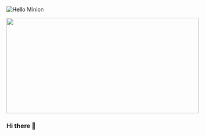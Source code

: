 ![Hello Minion](https://media.giphy.com/media/fTI9mBoWLef8k/giphy.gif)

<img src="https://media.giphy.com/media/fTI9mBoWLef8k/giphy.gif" width="100%" height="250"/>

### Hi there 👋

<!--
**reesekunz/reesekunz** is a ✨ _special_ ✨ repository because its `README.md` (this file) appears on your GitHub profile.

Here are some ideas to get you started:

- 🔭 I’m currently working on ...
- 🌱 I’m currently learning ...
- 👯 I’m looking to collaborate on ...
- 🤔 I’m looking for help with ...
- 💬 Ask me about ...
- 📫 How to reach me: ...
- 😄 Pronouns: ...
- ⚡ Fun fact: ...
-->
